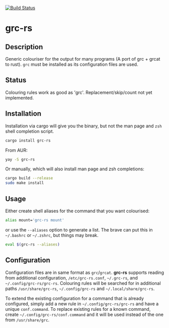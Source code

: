 [![Build Status](https://github.com/larsch/grc-rs/actions/workflows/rust.yml/badge.svg)](https://github.com/larsch/grc-rs/actions/workflows/rust.yml)

# grc-rs

## Description

Generic colouriser for the output for many programs (A port of grc + grcat to
rust). `grc` must be installed as its configuration files are used.

## Status

Colouring rules work as good as 'grc'. Replacement/skip/count not yet
implemented.

## Installation

Installation via cargo will give you the binary, but not the man page and `zsh`
shell completion script.

```sh
cargo install grc-rs
```

From AUR:

```sh
yay -S grc-rs
```

Or manually, which will also install man page and zsh completions:

```sh
cargo build --release
sudo make install
```

## Usage

Either create shell aliases for the command that you want colourised:

```sh
alias mount='grc-rs mount'
```

or use the `--aliases` option to generate a list. The brave can put this in
`~/.bashrc` or `~/.zshrc`, but things may break.

```sh
eval $(grc-rs --aliases)
```

## Configuration

Configuration files are in same format as `grc`/`grcat`. **grc-rs** supports
reading from additional configuration, `/etc/grc-rs.conf`, `~/.grc-rs`, and
`~/.config/grc-rs/grc-rs`. Colouring rules will be searched for in additional
paths `/usr/share/grc-rs`, `~/.config/grc-rs` and `~/.local/share/grc-rs`.

To extend the existing configuration for a command that is already configured,
simply add a new rule in `~/.config/grc-rs/grc-rs` and have a unique
`conf.command`. To replace existing rules for a known command, create
`~/.config/grc-rs/conf.command` and it will be used instead of the one from
`/usr/share/grc`.
